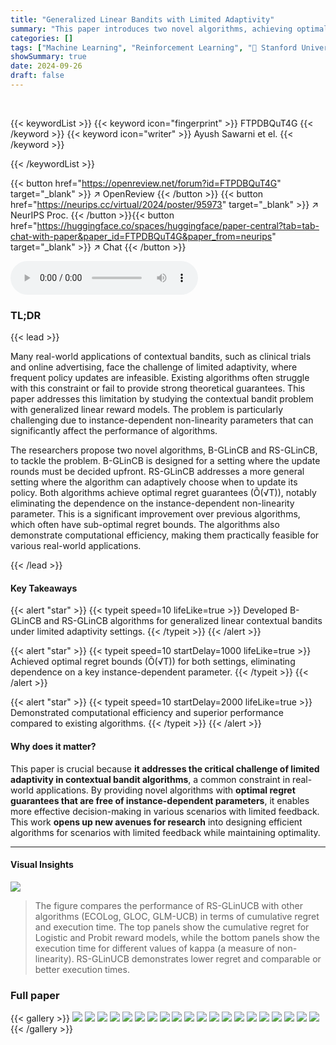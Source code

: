 ```yaml
---
title: "Generalized Linear Bandits with Limited Adaptivity"
summary: "This paper introduces two novel algorithms, achieving optimal regret in generalized linear contextual bandits despite limited policy updates, a significant advancement for real-world applications."
categories: []
tags: ["Machine Learning", "Reinforcement Learning", "🏢 Stanford University",]
showSummary: true
date: 2024-09-26
draft: false
---
```


<br>

{{< keywordList >}}
{{< keyword icon="fingerprint" >}} FTPDBQuT4G {{< /keyword >}}
{{< keyword icon="writer" >}} Ayush Sawarni et el. {{< /keyword >}}
 
{{< /keywordList >}}

{{< button href="https://openreview.net/forum?id=FTPDBQuT4G" target="_blank" >}}
↗ OpenReview
{{< /button >}}
{{< button href="https://neurips.cc/virtual/2024/poster/95973" target="_blank" >}}
↗ NeurIPS Proc.
{{< /button >}}{{< button href="https://huggingface.co/spaces/huggingface/paper-central?tab=tab-chat-with-paper&paper_id=FTPDBQuT4G&paper_from=neurips" target="_blank" >}}
↗ Chat
{{< /button >}}



<audio controls>
    <source src="https://ai-paper-reviewer.com/FTPDBQuT4G/podcast.wav" type="audio/wav">
    Your browser does not support the audio element.
</audio>


### TL;DR


{{< lead >}}

Many real-world applications of contextual bandits, such as clinical trials and online advertising, face the challenge of limited adaptivity, where frequent policy updates are infeasible. Existing algorithms often struggle with this constraint or fail to provide strong theoretical guarantees. This paper addresses this limitation by studying the contextual bandit problem with generalized linear reward models.  The problem is particularly challenging due to instance-dependent non-linearity parameters that can significantly affect the performance of algorithms. 

The researchers propose two novel algorithms, B-GLinCB and RS-GLinCB, to tackle the problem. B-GLinCB is designed for a setting where the update rounds must be decided upfront. RS-GLinCB addresses a more general setting where the algorithm can adaptively choose when to update its policy.  Both algorithms achieve optimal regret guarantees (Õ(√T)), notably eliminating the dependence on the instance-dependent non-linearity parameter. This is a significant improvement over previous algorithms, which often have sub-optimal regret bounds. The algorithms also demonstrate computational efficiency, making them practically feasible for various real-world applications. 

{{< /lead >}}


#### Key Takeaways

{{< alert "star" >}}
{{< typeit speed=10 lifeLike=true >}} Developed B-GLinCB and RS-GLinCB algorithms for generalized linear contextual bandits under limited adaptivity settings. {{< /typeit >}}
{{< /alert >}}

{{< alert "star" >}}
{{< typeit speed=10 startDelay=1000 lifeLike=true >}} Achieved optimal regret bounds (Õ(√T)) for both settings, eliminating dependence on a key instance-dependent parameter. {{< /typeit >}}
{{< /alert >}}

{{< alert "star" >}}
{{< typeit speed=10 startDelay=2000 lifeLike=true >}} Demonstrated computational efficiency and superior performance compared to existing algorithms. {{< /typeit >}}
{{< /alert >}}

#### Why does it matter?
This paper is crucial because **it addresses the critical challenge of limited adaptivity in contextual bandit algorithms**, a common constraint in real-world applications. By providing novel algorithms with **optimal regret guarantees that are free of instance-dependent parameters**, it enables more effective decision-making in various scenarios with limited feedback. This work **opens up new avenues for research** into designing efficient algorithms for scenarios with limited feedback while maintaining optimality.

------
#### Visual Insights



![](https://ai-paper-reviewer.com/FTPDBQuT4G/figures_8_1.jpg)

> The figure compares the performance of RS-GLinUCB with other algorithms (ECOLog, GLOC, GLM-UCB) in terms of cumulative regret and execution time. The top panels show the cumulative regret for Logistic and Probit reward models, while the bottom panels show the execution time for different values of kappa (a measure of non-linearity).  RS-GLinUCB demonstrates lower regret and comparable or better execution times.







### Full paper

{{< gallery >}}
<img src="https://ai-paper-reviewer.com/FTPDBQuT4G/1.png" class="grid-w50 md:grid-w33 xl:grid-w25" />
<img src="https://ai-paper-reviewer.com/FTPDBQuT4G/2.png" class="grid-w50 md:grid-w33 xl:grid-w25" />
<img src="https://ai-paper-reviewer.com/FTPDBQuT4G/3.png" class="grid-w50 md:grid-w33 xl:grid-w25" />
<img src="https://ai-paper-reviewer.com/FTPDBQuT4G/4.png" class="grid-w50 md:grid-w33 xl:grid-w25" />
<img src="https://ai-paper-reviewer.com/FTPDBQuT4G/5.png" class="grid-w50 md:grid-w33 xl:grid-w25" />
<img src="https://ai-paper-reviewer.com/FTPDBQuT4G/6.png" class="grid-w50 md:grid-w33 xl:grid-w25" />
<img src="https://ai-paper-reviewer.com/FTPDBQuT4G/7.png" class="grid-w50 md:grid-w33 xl:grid-w25" />
<img src="https://ai-paper-reviewer.com/FTPDBQuT4G/8.png" class="grid-w50 md:grid-w33 xl:grid-w25" />
<img src="https://ai-paper-reviewer.com/FTPDBQuT4G/9.png" class="grid-w50 md:grid-w33 xl:grid-w25" />
<img src="https://ai-paper-reviewer.com/FTPDBQuT4G/10.png" class="grid-w50 md:grid-w33 xl:grid-w25" />
<img src="https://ai-paper-reviewer.com/FTPDBQuT4G/11.png" class="grid-w50 md:grid-w33 xl:grid-w25" />
<img src="https://ai-paper-reviewer.com/FTPDBQuT4G/12.png" class="grid-w50 md:grid-w33 xl:grid-w25" />
<img src="https://ai-paper-reviewer.com/FTPDBQuT4G/13.png" class="grid-w50 md:grid-w33 xl:grid-w25" />
<img src="https://ai-paper-reviewer.com/FTPDBQuT4G/14.png" class="grid-w50 md:grid-w33 xl:grid-w25" />
<img src="https://ai-paper-reviewer.com/FTPDBQuT4G/15.png" class="grid-w50 md:grid-w33 xl:grid-w25" />
<img src="https://ai-paper-reviewer.com/FTPDBQuT4G/16.png" class="grid-w50 md:grid-w33 xl:grid-w25" />
<img src="https://ai-paper-reviewer.com/FTPDBQuT4G/17.png" class="grid-w50 md:grid-w33 xl:grid-w25" />
<img src="https://ai-paper-reviewer.com/FTPDBQuT4G/18.png" class="grid-w50 md:grid-w33 xl:grid-w25" />
<img src="https://ai-paper-reviewer.com/FTPDBQuT4G/19.png" class="grid-w50 md:grid-w33 xl:grid-w25" />
<img src="https://ai-paper-reviewer.com/FTPDBQuT4G/20.png" class="grid-w50 md:grid-w33 xl:grid-w25" />
{{< /gallery >}}